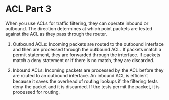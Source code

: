 # ACL Part 3

When you use ACLs for traffic filtering, they can operate inbound or outbound. The direction determines at which point packets are tested against the ACL as they pass through the router.

1. Outbound ACLs: Incoming packets are routed to the outbound interface and then are processed through the outbound ACL. If packets match a permit statement, they are forwarded through the interface. If packets match a deny statement or if there is no match, they are discarded.

2. Inbound ACLs: Incoming packets are processed by the ACL before they are routed to an outbound interface. An inbound ACL is efficient because it saves the overhead of routing lookups if the filtering tests deny the packet and it is discarded. If the tests permit the packet, it is processed for routing.
